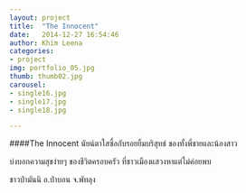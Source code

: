 ```yaml
---
layout: project
title:  "The Innocent"
date:   2014-12-27 16:54:46
author: Khim Leena
categories:
- project
img: portfolio_05.jpg
thumb: thumb02.jpg
carousel:
- single16.jpg
- single17.jpg
- single18.jpg

---
```

####The Innocent
นัยน์ตาใสซื่อกับรอยยิ้มบริสุทธ์ ของทั้งพี่ชายและน้องสาว

บ่งบอกความสุขง่ายๆ ของชีวิตครอบครัว ที่ชาวเมืองแสวงหาแต่ไม่ค่อยพบ

ชาวป่ามันนิ อ.ป่าบอน จ.พัทลุง
